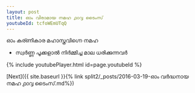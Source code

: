 ```yaml
---
layout: post
title: ഓം വിരാമായ നമഹ ൧൦൮ ടൈംസ്
youtubeId: tcfoWEmUTqQ
---
```

 
 
 ഓം കര്ണികാര മഹാസ്ത്രവിഗ്നെ നമഹ 
 
 -  സ്വർണ്ണ പൂക്കളാൽ നിർമ്മിച്ച മാല ധരിക്കുന്നവർ 
 
  
 
  
 
 
 
 
 
 


{% include youtubePlayer.html id=page.youtubeId %}
 
[Next]({{ site.baseurl }}{% link  split2/_posts/2016-03-19-ഓം വർദ്ധനായ നമഹ ൧൦൮ ടൈംസ്.md%})
 
